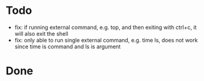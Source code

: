 # Todo
- fix: if running external command, e.g. top, and then exiting with ctrl+c, it will also exit the shell
- fix: only able to run single external command, e.g. time ls, does not work since time is command and ls is argument

# Done
<!-- - find a way to propperly do dependency injection of an associated function on a trait -->
